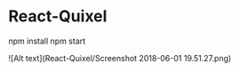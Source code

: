 # React-Quixel


npm install
npm start 

![Alt text](React-Quixel/Screenshot 2018-06-01 19.51.27.png)

